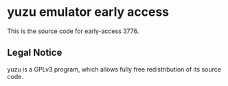 yuzu emulator early access
=============

This is the source code for early-access 3776.

## Legal Notice

yuzu is a GPLv3 program, which allows fully free redistribution of its source code.